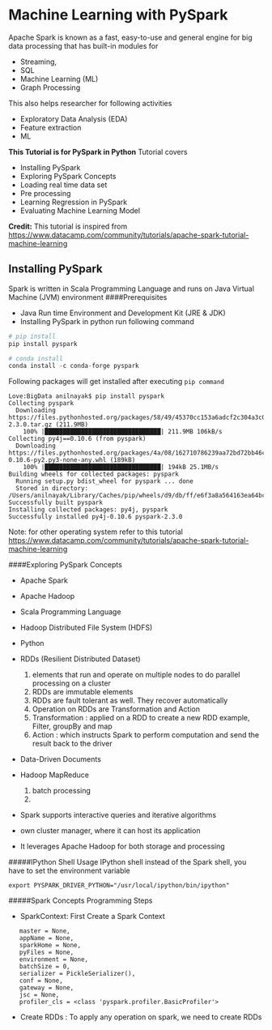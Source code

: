 # Machine Learning with PySpark

Apache Spark is known as a fast, easy-to-use and general engine for 
big data processing that has built-in modules for 
- Streaming,
- SQL 
- Machine Learning (ML)
- Graph Processing

This also helps researcher for following activities
- Exploratory Data Analysis (EDA) 
- Feature extraction 
- ML

**This Tutorial is for PySpark in Python**
Tutorial covers

- Installing PySpark
- Exploring PySpark Concepts
- Loading real time data set
- Pre processing
- Learning Regression in PySpark
- Evaluating Machine Learning Model

**Credit:** This tutorial is inspired from
  https://www.datacamp.com/community/tutorials/apache-spark-tutorial-machine-learning

## Installing PySpark
Spark is written in Scala Programming Language and runs on Java Virtual Machine (JVM) environment
####Prerequisites
- Java Run time Environment and Development Kit (JRE & JDK)
- Installing PySpark in python run following command 
```python
# pip install
pip install pyspark
```

```python
# conda install
conda install -c conda-forge pyspark
```

Following packages will get installed after executing ```pip command```
```commandline
Love:BigData anilnayak$ pip install pyspark
Collecting pyspark
  Downloading https://files.pythonhosted.org/packages/58/49/45370cc153a6adcf2c304a3c06e801ed3c9650d0f852e7fde04bd8ffb534/pyspark-2.3.0.tar.gz (211.9MB)
    100% |████████████████████████████████| 211.9MB 106kB/s 
Collecting py4j==0.10.6 (from pyspark)
  Downloading https://files.pythonhosted.org/packages/4a/08/162710786239aa72bd72bb46c64f2b02f54250412ba928cb373b30699139/py4j-0.10.6-py2.py3-none-any.whl (189kB)
    100% |████████████████████████████████| 194kB 25.1MB/s 
Building wheels for collected packages: pyspark
  Running setup.py bdist_wheel for pyspark ... done
  Stored in directory: /Users/anilnayak/Library/Caches/pip/wheels/d9/db/ff/e6f3a8a564163ea64bc2072357e77b3404d10f91be48352796
Successfully built pyspark
Installing collected packages: py4j, pyspark
Successfully installed py4j-0.10.6 pyspark-2.3.0
```
Note: for other operating system refer to this tutorial
https://www.datacamp.com/community/tutorials/apache-spark-tutorial-machine-learning

####Exploring PySpark Concepts
 - Apache Spark 
 - Apache Hadoop 
 - Scala Programming Language
 - Hadoop Distributed File System (HDFS)
 - Python
 - RDDs (Resilient Distributed Dataset)
   1. elements that run and operate on multiple nodes to do parallel processing on a cluster
   2. RDDs are immutable elements
   3. RDDs are fault tolerant as well. They recover automatically
   4. Operation on RDDs are Transformation and Action
   5. Transformation : applied on a RDD to create a new RDD example, Filter, groupBy and map
   6. Action : which instructs Spark to perform computation and send the result back to the driver
   
 - Data-Driven Documents
 - Hadoop MapReduce
   1. batch processing
   2. 
 - Spark supports interactive queries and iterative algorithms
 - own cluster manager, where it can host its application 
 - It leverages Apache Hadoop for both storage and processing
 
#####IPython Shell Usage
IPython shell instead of the Spark shell, you have to set the environment variable
```text
export PYSPARK_DRIVER_PYTHON="/usr/local/ipython/bin/ipython"
```

#####Spark Concepts Programming Steps
- SparkContext: First Create a Spark Context
```text
   master = None,
   appName = None, 
   sparkHome = None, 
   pyFiles = None, 
   environment = None, 
   batchSize = 0, 
   serializer = PickleSerializer(), 
   conf = None, 
   gateway = None, 
   jsc = None, 
   profiler_cls = <class 'pyspark.profiler.BasicProfiler'>
```
   
- Create RDDs : To apply any operation on spark, we need to create RDDs












